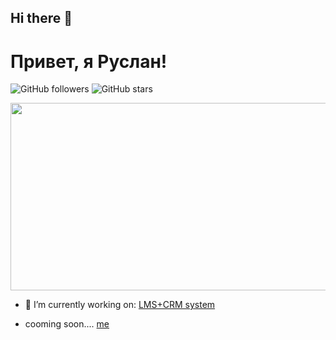 ## Hi there 👋

# Привет, я Руслан!

![GitHub followers](https://img.shields.io/github/followers/russuran?style=social)
![GitHub stars](https://img.shields.io/github/stars/russuran?style=social)

<div align="center">
  <img src="[https://media.giphy.com/media/dWesBcTLavkZuG35MI/giphy.gif](https://giphy.com/gifs/wallpaper-wallpapers-l1J3OzxwqrLKkWLq8)" width="600" height="300"/>
</div>



- 🔭 I’m currently working on: [LMS+CRM system](https://16bit.study)

- cooming soon.... [me](https://russuran.me)
<!--
**russuran/russuran** is a ✨ _special_ ✨ repository because its `README.md` (this file) appears on your GitHub profile.

Here are some ideas to get you started:

- 🔭 I’m currently working on ...
- 🌱 I’m currently learning ...
- 👯 I’m looking to collaborate on ...
- 🤔 I’m looking for help with ...
- 💬 Ask me about ...
- 📫 How to reach me: ...
- 😄 Pronouns: ...
- ⚡ Fun fact: ...
-->
